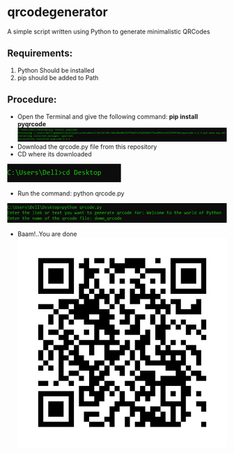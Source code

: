 # qrcodegenerator
A simple script written using Python to generate minimalistic QRCodes 

## Requirements:
1. Python Should be installed
2. pip should be added to Path

## Procedure:
* Open the Terminal and give the following command: **pip install pyqrcode**
![](images/install.PNG)
* Download the qrcode.py file from this repository
* CD where its downloaded
 
 ![](images/chdir.PNG)
* Run the command:
  python qrcode.py
  
![](images/run.PNG)

* Baam!..You are done
![](/images/demo_qrcode.svg)


